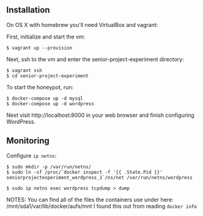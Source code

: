 Installation
------------
On OS X with homebrew you'll need VirtualBox and vagrant:

First, initialize and start the vm:
```
$ vagrant up --provision
```

Next, ssh to the vm and enter the senior-project-experiment directory:
```
$ vagrant ssh
$ cd senior-project-experiment
```

To start the honeypot, run:
```
$ docker-compose up -d mysql
$ docker-compose up -d wordpress
```

Next visit http://localhost:8000 in your web browser and finish configuring
WordPress.

Monitoring
----------

Configure `ip netns`:
```
$ sudo mkdir -p /var/run/netns/
$ sudo ln -sf /proc/`docker inspect -f '{{ .State.Pid }}' seniorprojectexperiment_wordpress_1`/ns/net /var/run/netns/wordpress
```

```
$ sudo ip netns exec wordpress tcpdump > dump
```

NOTES:
You can find all of the files the containers use under here:
/mnt/sda1/var/lib/docker/aufs/mnt
I found this out from reading `docker info`
